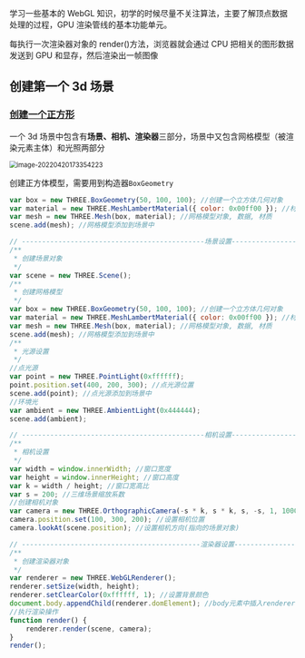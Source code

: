 学习一些基本的 WebGL 知识，初学的时候尽量不关注算法，主要了解顶点数据处理的过程，GPU 渲染管线的基本功能单元。

每执行一次渲染器对象的 render()方法，浏览器就会通过 CPU 把相关的图形数据发送到 GPU 和显存，然后渲染出一帧图像

## 创建第一个 3d 场景

### [创建一个正方形](http://www.yanhuangxueyuan.com/Three.js_course/first.html)

一个 3d 场景中包含有**场景、相机、渲染器**三部分，场景中又包含网格模型（被渲染元素主体）和光照两部分

<img src="D:\Project\image-host\img/image-20220420173354223.png" alt="image-20220420173354223" style="zoom: 80%;" />

创建正方体模型，需要用到构造器`BoxGeometry`

```js
var box = new THREE.BoxGeometry(50, 100, 100); //创建一个立方体几何对象
var material = new THREE.MeshLambertMaterial({ color: 0x00ff00 }); //材质对象
var mesh = new THREE.Mesh(box, material); //网格模型对象, 数据, 材质
scene.add(mesh); //网格模型添加到场景中
```

```js
// ---------------------------------------------场景设置----------------------------------------------------
/**
 * 创建场景对象
 */
var scene = new THREE.Scene();
/**
 * 创建网格模型
 */
var box = new THREE.BoxGeometry(50, 100, 100); //创建一个立方体几何对象
var material = new THREE.MeshLambertMaterial({ color: 0x00ff00 }); //材质对象
var mesh = new THREE.Mesh(box, material); //网格模型对象, 数据, 材质
scene.add(mesh); //网格模型添加到场景中
/**
 * 光源设置
 */
//点光源
var point = new THREE.PointLight(0xffffff);
point.position.set(400, 200, 300); //点光源位置
scene.add(point); //点光源添加到场景中
//环境光
var ambient = new THREE.AmbientLight(0x444444);
scene.add(ambient);

// ---------------------------------------------相机设置----------------------------------------------------
/**
 * 相机设置
 */
var width = window.innerWidth; //窗口宽度
var height = window.innerHeight; //窗口高度
var k = width / height; //窗口宽高比
var s = 200; //三维场景缩放系数
//创建相机对象
var camera = new THREE.OrthographicCamera(-s * k, s * k, s, -s, 1, 1000);
camera.position.set(100, 300, 200); //设置相机位置
camera.lookAt(scene.position); //设置相机方向(指向的场景对象)

// --------------------------------------------渲染器设置------------------------------------------------------
/**
 * 创建渲染器对象
 */
var renderer = new THREE.WebGLRenderer();
renderer.setSize(width, height);
renderer.setClearColor(0xffffff, 1); //设置背景颜色
document.body.appendChild(renderer.domElement); //body元素中插入renderer.domElement canvas对象
//执行渲染操作
function render() {
    renderer.render(scene, camera);
}
render();
```
